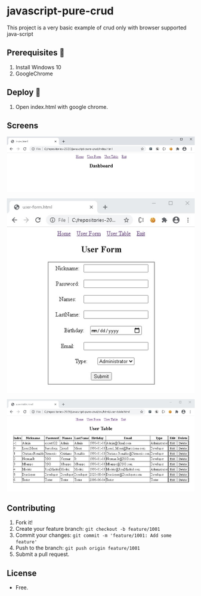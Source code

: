 # javascript-pure-crud

This project is a very basic example of crud only with browser supported java-script

## Prerequisites 🔨

1. Install Windows 10
2. GoogleChrome

## Deploy 🚀

1. Open index.html with google chrome.

## Screens

<p align="center">
  <img src="documentation/dashboard.jpg">
</p>

<p align="center">
  <img src="documentation/user-form.jpg">
</p>

<p align="center">
  <img src="documentation/user-table.jpg">
</p>

## Contributing

1. Fork it!
2. Create your feature branch: `git checkout -b feature/1001`
3. Commit your changes: `git commit -m 'feature/1001: Add some feature'`
4. Push to the branch: `git push origin feature/1001`
5. Submit a pull request.

## License

- Free.
